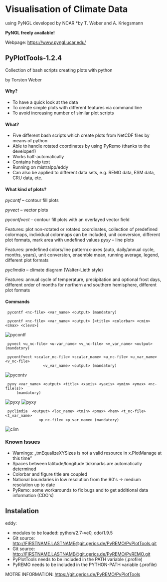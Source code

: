 #  Visualisation of Climate Data
using PyNGL developed by NCAR
*by T. Weber and A. Kriegsmann

**PyNGL freely available!**

Webpage: https://www.pyngl.ucar.edu/

## PyPlotTools-1.2.4
Collection of bash scripts creating plots with python

by Torsten Weber

#### Why?
* To have a quick look at the data
* To create simple plots with different features via command line
* To avoid increasing number of similar plot scripts

#### What?
* Five different bash scripts which create plots from NetCDF files by means of python
* Able to handle rotated coordinates by using PyRemo (thanks to the developer!)
* Works half-automatically
* Contains help text 
* Running on mistralpp/eddy 
* Can also be applied to different data sets, e.g. REMO data, ESM data, CRU data, etc.

#### What kind of plots?
*pycontf* – contour fill plots

*pyvect* – vector plots

*pycontfvect* – contour fill plots with an overlayed vector field

Features: plot non-rotated or rotated coordinates, collection of predefined colormaps,
                 individual colormaps can be included, unit conversion, different plot formats,
                 mark area with undefined values
*pyxy* – line plots

Features: predefined colors/line pattern/x-axes (auto, daily/annual cycle, months, years),
                 unit conversion, ensemble mean, running average, legend, different plot formats

*pyclimdia* – climate diagram (Walter-Lieth style)

Features: annual cycle of temperature, precipitation and optional frost days,  
                 different order of months for northern and southern hemisphere, different plot formats

#### Commands

     pycontf <nc-file> <var_name> <output> (mandatory)

     pycontf <nc-file> <var_name> <output> [<title> <colorbar> <cmin> <cmax> <clevs>]

![pycontf](./fig_workshop/pycontf_klein.png)

     pyvect <u_nc-file> <u-var_name> <v_nc-file> <v_var_name> <output> (mandatory)

     pycontfvect <scalar_nc-file> <scalar_name> <u_nc-file> <u_var_name> <v_nc-file>
                     <v_var_name> <output> (mandatory)

![pycontv](./fig_workshop/pycontvec_klein.png)

     pyxy <var_name> <output> <title> <xaxis> <yaxis> <ymin> <ymax> <nc-file(s)> 
         (mandatory)

![pyxy](./fig_workshop/pyxy1_klein.png)
![pyxy](./fig_workshop/pyxy2_klein.png)

     pyclimdia  <output> <loc_name> <tmin> <pmax> <hem> <t_nc-file> <t_var_name> 
                   <p_nc-file> <p_var_name> (mandatory)

![clim](./fig_workshop/clim_klein.png)


### Known Issues
* Warnings: „tmEqualizeXYSizes is not a valid resource in x.PlotManage at this time”
* Spaces between latitude/longitude tickmarks are automatically determined
* Colorbar and figure title are coupled
* National boundaries in low resolution from the 90's -> medium resolution up to date
* PyRemo: some workarounds to fix bugs and to get additional data information (CDO's)

## Instalation
eddy:
* modules to be loaded: python/2.7-ve0, cdo/1.9.5
* Git source: http://FIRSTNAME.LASTNAME@git.gerics.de/PyREMO/PyPlotTools.git
* Git source: http://FIRSTNAME.LASTNAME@git.gerics.de/PyREMO/PyREMO.git
* PyPlotTools needs to be included in the PATH variable (.profile)
* PyREMO needs to be included in the PYTHON-PATH variable (.profile)

MOTRE INFORMATION:
https://git.gerics.de/PyREMO/PyPlotTools


